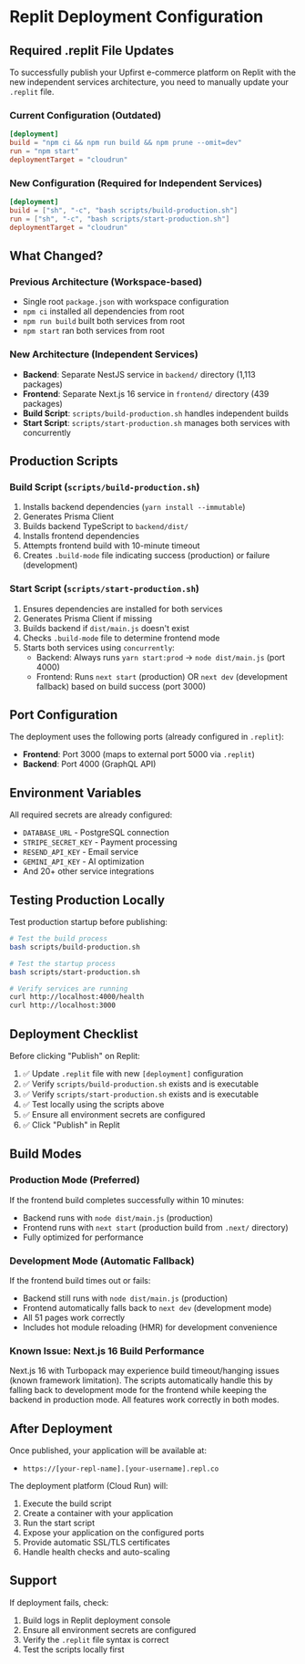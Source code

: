 # Replit Deployment Configuration

## Required .replit File Updates

To successfully publish your Upfirst e-commerce platform on Replit with the new independent services architecture, you need to manually update your `.replit` file.

### Current Configuration (Outdated)
```toml
[deployment]
build = "npm ci && npm run build && npm prune --omit=dev"
run = "npm start"
deploymentTarget = "cloudrun"
```

### New Configuration (Required for Independent Services)
```toml
[deployment]
build = ["sh", "-c", "bash scripts/build-production.sh"]
run = ["sh", "-c", "bash scripts/start-production.sh"]
deploymentTarget = "cloudrun"
```

## What Changed?

### Previous Architecture (Workspace-based)
- Single root `package.json` with workspace configuration
- `npm ci` installed all dependencies from root
- `npm run build` built both services from root
- `npm start` ran both services from root

### New Architecture (Independent Services)
- **Backend**: Separate NestJS service in `backend/` directory (1,113 packages)
- **Frontend**: Separate Next.js 16 service in `frontend/` directory (439 packages)
- **Build Script**: `scripts/build-production.sh` handles independent builds
- **Start Script**: `scripts/start-production.sh` manages both services with concurrently

## Production Scripts

### Build Script (`scripts/build-production.sh`)
1. Installs backend dependencies (`yarn install --immutable`)
2. Generates Prisma Client
3. Builds backend TypeScript to `backend/dist/`
4. Installs frontend dependencies
5. Attempts frontend build with 10-minute timeout
6. Creates `.build-mode` file indicating success (production) or failure (development)

### Start Script (`scripts/start-production.sh`)
1. Ensures dependencies are installed for both services
2. Generates Prisma Client if missing
3. Builds backend if `dist/main.js` doesn't exist
4. Checks `.build-mode` file to determine frontend mode
5. Starts both services using `concurrently`:
   - Backend: Always runs `yarn start:prod` → `node dist/main.js` (port 4000)
   - Frontend: Runs `next start` (production) OR `next dev` (development fallback) based on build success (port 3000)

## Port Configuration

The deployment uses the following ports (already configured in `.replit`):

- **Frontend**: Port 3000 (maps to external port 5000 via `.replit`)
- **Backend**: Port 4000 (GraphQL API)

## Environment Variables

All required secrets are already configured:
- `DATABASE_URL` - PostgreSQL connection
- `STRIPE_SECRET_KEY` - Payment processing
- `RESEND_API_KEY` - Email service
- `GEMINI_API_KEY` - AI optimization
- And 20+ other service integrations

## Testing Production Locally

Test production startup before publishing:

```bash
# Test the build process
bash scripts/build-production.sh

# Test the startup process
bash scripts/start-production.sh

# Verify services are running
curl http://localhost:4000/health
curl http://localhost:3000
```

## Deployment Checklist

Before clicking "Publish" on Replit:

1. ✅ Update `.replit` file with new `[deployment]` configuration
2. ✅ Verify `scripts/build-production.sh` exists and is executable
3. ✅ Verify `scripts/start-production.sh` exists and is executable
4. ✅ Test locally using the scripts above
5. ✅ Ensure all environment secrets are configured
6. ✅ Click "Publish" in Replit

## Build Modes

### Production Mode (Preferred)
If the frontend build completes successfully within 10 minutes:
- Backend runs with `node dist/main.js` (production)
- Frontend runs with `next start` (production build from `.next/` directory)
- Fully optimized for performance

### Development Mode (Automatic Fallback)
If the frontend build times out or fails:
- Backend still runs with `node dist/main.js` (production)
- Frontend automatically falls back to `next dev` (development mode)
- All 51 pages work correctly
- Includes hot module reloading (HMR) for development convenience

### Known Issue: Next.js 16 Build Performance
Next.js 16 with Turbopack may experience build timeout/hanging issues (known framework limitation). The scripts automatically handle this by falling back to development mode for the frontend while keeping the backend in production mode. All features work correctly in both modes.

## After Deployment

Once published, your application will be available at:
- `https://[your-repl-name].[your-username].repl.co`

The deployment platform (Cloud Run) will:
1. Execute the build script
2. Create a container with your application
3. Run the start script
4. Expose your application on the configured ports
5. Provide automatic SSL/TLS certificates
6. Handle health checks and auto-scaling

## Support

If deployment fails, check:
1. Build logs in Replit deployment console
2. Ensure all environment secrets are configured
3. Verify the `.replit` file syntax is correct
4. Test the scripts locally first
